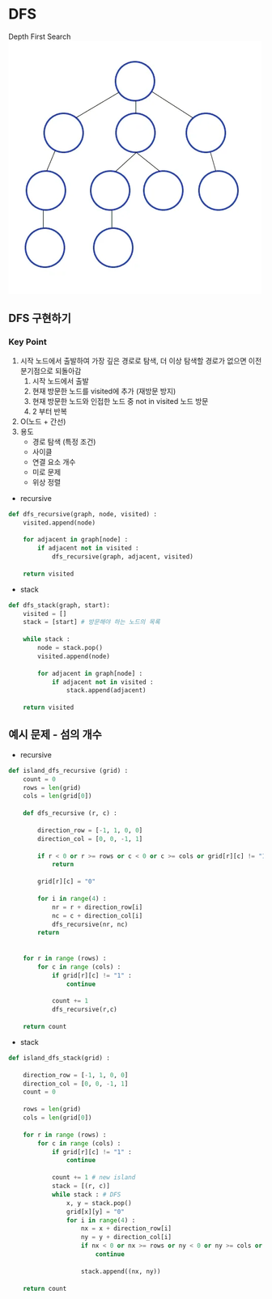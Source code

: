 # DFS
Depth First Search
![image](webp_dfs.webp)
## DFS 구현하기
### Key Point
1. 시작 노드에서 출발하여 가장 깊은 경로로 탐색, 더 이상 탐색할 경로가 없으면 이전 분기점으로 되돌아감  
   1. 시작 노드에서 출발  
   2. 현재 방문한 노드를 visited에 추가 (재방문 방지)
   3. 현재 방문한 노드와 인접한 노드 중 not in visited 노드 방문
   4. 2 부터 반복
2. O(노드 + 간선)
3. 용도
   - 경로 탐색 (특정 조건)
   - 사이클
   - 연결 요소 개수
   - 미로 문제
   - 위상 정렬

- recursive
```python
def dfs_recursive(graph, node, visited) :
    visited.append(node)

    for adjacent in graph[node] :
        if adjacent not in visited :
            dfs_recursive(graph, adjacent, visited)

    return visited
```

- stack
```python
def dfs_stack(graph, start):
    visited = []
    stack = [start] # 방문해야 하는 노드의 목록

    while stack :
        node = stack.pop()
        visited.append(node)

        for adjacent in graph[node] :
            if adjacent not in visited :
                stack.append(adjacent)

    return visited
```

## 예시 문제 - 섬의 개수
- recursive
```python
def island_dfs_recursive (grid) :
    count = 0
    rows = len(grid)
    cols = len(grid[0])

    def dfs_recursive (r, c) :

        direction_row = [-1, 1, 0, 0]
        direction_col = [0, 0, -1, 1]

        if r < 0 or r >= rows or c < 0 or c >= cols or grid[r][c] != "1" :
            return

        grid[r][c] = "0"

        for i in range(4) :
            nr = r + direction_row[i]
            nc = c + direction_col[i]
            dfs_recursive(nr, nc)
        return


    for r in range (rows) :
        for c in range (cols) :
            if grid[r][c] != "1" :
                continue

            count += 1
            dfs_recursive(r,c)
            
    return count
```
- stack
```python
def island_dfs_stack(grid) :

    direction_row = [-1, 1, 0, 0]
    direction_col = [0, 0, -1, 1]
    count = 0

    rows = len(grid)
    cols = len(grid[0])

    for r in range (rows) :
        for c in range (cols) :
            if grid[r][c] != "1" :
                continue

            count += 1 # new island
            stack = [(r, c)]
            while stack : # DFS
                x, y = stack.pop()
                grid[x][y] = "0"
                for i in range(4) :
                    nx = x + direction_row[i]
                    ny = y + direction_col[i]
                    if nx < 0 or nx >= rows or ny < 0 or ny >= cols or grid[nx][ny] != "1" :
                        continue

                    stack.append((nx, ny))

    return count

```